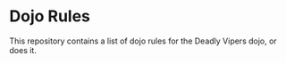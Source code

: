 Dojo Rules
==========

This repository contains a list of dojo rules for the Deadly Vipers dojo, or does it.


